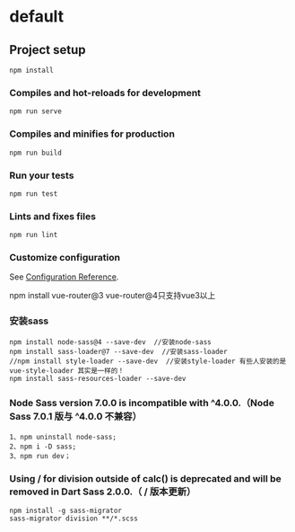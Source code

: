 # default

## Project setup
```
npm install
```

### Compiles and hot-reloads for development
```
npm run serve
```

### Compiles and minifies for production
```
npm run build
```

### Run your tests
```
npm run test
```

### Lints and fixes files
```
npm run lint
```

### Customize configuration
See [Configuration Reference](https://cli.vuejs.org/config/).

npm install vue-router@3
vue-router@4只支持vue3以上

### 安装sass
```
npm install node-sass@4 --save-dev  //安装node-sass
npm install sass-loader@7 --save-dev  //安装sass-loader
//npm install style-loader --save-dev  //安装style-loader 有些人安装的是 vue-style-loader 其实是一样的！
npm install sass-resources-loader --save-dev 
```

### Node Sass version 7.0.0 is incompatible with ^4.0.0.（Node Sass 7.0.1 版与 ^4.0.0 不兼容）
```
1、npm uninstall node-sass;
2、npm i -D sass;
3、npm run dev；
```

### Using / for division outside of calc() is deprecated and will be removed in Dart Sass 2.0.0.（ / 版本更新）
```
npm install -g sass-migrator
sass-migrator division **/*.scss
```
